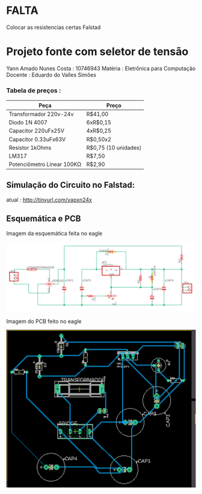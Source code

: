 # FALTA
Colocar as resistencias certas Falstad

# Projeto fonte com seletor de tensão
Yann Amado Nunes Costa : 10746943
Matéria : Eletrônica para Computação
Docente : Eduardo do Valles Simões


### Tabela de preços : 


| Peça                |  Preço              |
| ------------------- | ------------------- |
|  Transformador 220v-24v | R$41,00 |
|  Diodo 1N 4007 |  6xR$0,15 |
|       Capacitor 220uFx25V              |      4xR$0,25              |
|       Capacitor 0.33uFx63V              |            R$0,50x2           |
|           Resistor 1kOhms          |      R$0,75 (10 unidades)               |
|        LM317             |    R$7,50                 |
|   Potenciômetro Linear 100KΩ             |    R$2,90                 |



## Simulação do Circuito no Falstad:

atual : http://tinyurl.com/yapxn24x

## Esquemática e PCB

Imagem da esquemática feita no eagle

![Imagem Eagle](https://github.com/YannAmado/Eletronica_Comp/blob/master/Eagle.png)

Imagem do PCB feito no eagle

![Imagem Eagle](https://github.com/YannAmado/Eletronica_Comp/blob/master/PCB_eagle.png)
